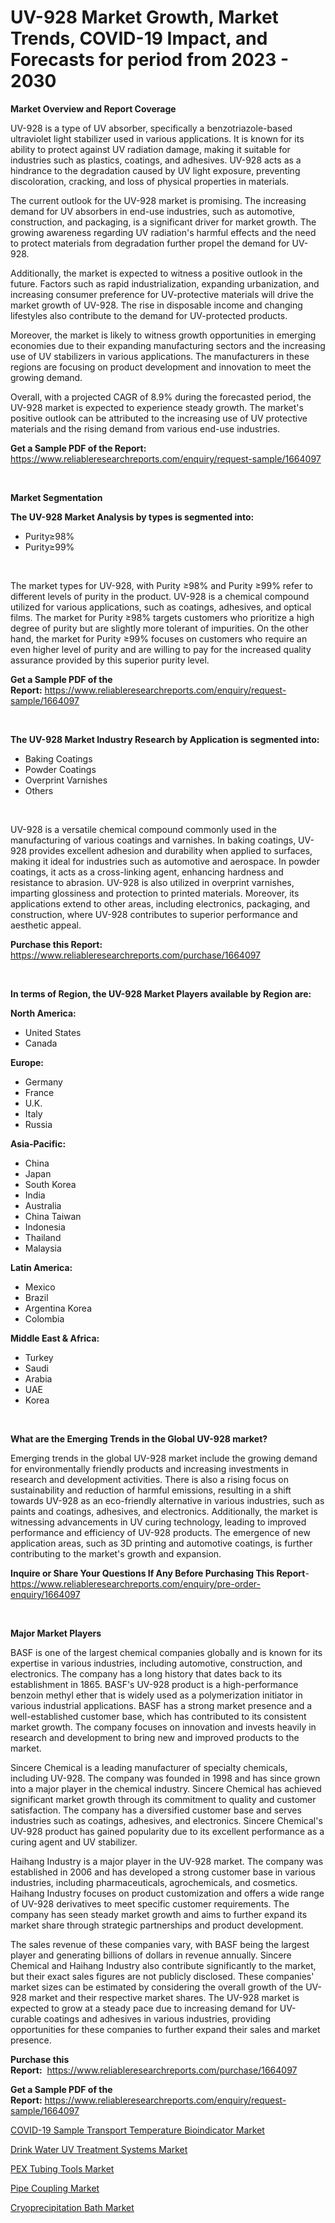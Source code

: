 <p><h1>UV-928 Market Growth, Market Trends, COVID-19 Impact, and Forecasts for period from 2023 - 2030</h1></p><p><strong>Market Overview and Report Coverage</strong></p>
<p><p>UV-928 is a type of UV absorber, specifically a benzotriazole-based ultraviolet light stabilizer used in various applications. It is known for its ability to protect against UV radiation damage, making it suitable for industries such as plastics, coatings, and adhesives. UV-928 acts as a hindrance to the degradation caused by UV light exposure, preventing discoloration, cracking, and loss of physical properties in materials.</p><p>The current outlook for the UV-928 market is promising. The increasing demand for UV absorbers in end-use industries, such as automotive, construction, and packaging, is a significant driver for market growth. The growing awareness regarding UV radiation's harmful effects and the need to protect materials from degradation further propel the demand for UV-928.</p><p>Additionally, the market is expected to witness a positive outlook in the future. Factors such as rapid industrialization, expanding urbanization, and increasing consumer preference for UV-protective materials will drive the market growth of UV-928. The rise in disposable income and changing lifestyles also contribute to the demand for UV-protected products.</p><p>Moreover, the market is likely to witness growth opportunities in emerging economies due to their expanding manufacturing sectors and the increasing use of UV stabilizers in various applications. The manufacturers in these regions are focusing on product development and innovation to meet the growing demand.</p><p>Overall, with a projected CAGR of 8.9% during the forecasted period, the UV-928 market is expected to experience steady growth. The market's positive outlook can be attributed to the increasing use of UV protective materials and the rising demand from various end-use industries.</p></p>
<p><strong>Get a Sample PDF of the Report:</strong> <a href="https://www.reliableresearchreports.com/enquiry/request-sample/1664097">https://www.reliableresearchreports.com/enquiry/request-sample/1664097</a></p>
<p>&nbsp;</p>
<p><strong>Market Segmentation</strong></p>
<p><strong>The UV-928 Market Analysis by types is segmented into:</strong></p>
<p><ul><li>Purity≥98%</li><li>Purity≥99%</li></ul></p>
<p>&nbsp;</p>
<p><p>The market types for UV-928, with Purity ≥98% and Purity ≥99% refer to different levels of purity in the product. UV-928 is a chemical compound utilized for various applications, such as coatings, adhesives, and optical films. The market for Purity ≥98% targets customers who prioritize a high degree of purity but are slightly more tolerant of impurities. On the other hand, the market for Purity ≥99% focuses on customers who require an even higher level of purity and are willing to pay for the increased quality assurance provided by this superior purity level.</p></p>
<p><strong>Get a Sample PDF of the Report:</strong>&nbsp;<a href="https://www.reliableresearchreports.com/enquiry/request-sample/1664097">https://www.reliableresearchreports.com/enquiry/request-sample/1664097</a></p>
<p>&nbsp;</p>
<p><strong>The UV-928 Market Industry Research by Application is segmented into:</strong></p>
<p><ul><li>Baking Coatings</li><li>Powder Coatings</li><li>Overprint Varnishes</li><li>Others</li></ul></p>
<p>&nbsp;</p>
<p><p>UV-928 is a versatile chemical compound commonly used in the manufacturing of various coatings and varnishes. In baking coatings, UV-928 provides excellent adhesion and durability when applied to surfaces, making it ideal for industries such as automotive and aerospace. In powder coatings, it acts as a cross-linking agent, enhancing hardness and resistance to abrasion. UV-928 is also utilized in overprint varnishes, imparting glossiness and protection to printed materials. Moreover, its applications extend to other areas, including electronics, packaging, and construction, where UV-928 contributes to superior performance and aesthetic appeal.</p></p>
<p><strong>Purchase this Report:</strong>&nbsp; <a href="https://www.reliableresearchreports.com/purchase/1664097">https://www.reliableresearchreports.com/purchase/1664097</a></p>
<p>&nbsp;</p>
<p><strong>In terms of Region, the UV-928 Market Players available by Region are:</strong></p>
<p>
    <p> <strong> North America: </strong>
        <ul>
            <li>United States</li>
            <li>Canada</li>
        </ul>
        </p> 
    <p> <strong> Europe: </strong>
        <ul>
            <li>Germany</li>
            <li>France</li>
            <li>U.K.</li>
            <li>Italy</li>
            <li>Russia</li>
        </ul>
        </p> 
    <p> <strong> Asia-Pacific: </strong>
        <ul>
            <li>China</li>
            <li>Japan</li>
            <li>South Korea</li>
            <li>India</li>
            <li>Australia</li>
            <li>China Taiwan</li>
            <li>Indonesia</li>
            <li>Thailand</li>
            <li>Malaysia</li>
        </ul>
        </p> 
    <p> <strong> Latin America: </strong>
        <ul>
            <li>Mexico</li>
            <li>Brazil</li>
            <li>Argentina Korea</li>
            <li>Colombia</li>
        </ul>
        </p> 
    <p> <strong> Middle East & Africa: </strong>
        <ul>
            <li>Turkey</li>
            <li>Saudi</li>
            <li>Arabia</li>
            <li>UAE</li>
            <li>Korea</li>
        </ul>
    </p>
    </p>
<p>&nbsp;</p>
<p><strong>What are the Emerging Trends in the Global UV-928 market?</strong></p>
<p><p>Emerging trends in the global UV-928 market include the growing demand for environmentally friendly products and increasing investments in research and development activities. There is also a rising focus on sustainability and reduction of harmful emissions, resulting in a shift towards UV-928 as an eco-friendly alternative in various industries, such as paints and coatings, adhesives, and electronics. Additionally, the market is witnessing advancements in UV curing technology, leading to improved performance and efficiency of UV-928 products. The emergence of new application areas, such as 3D printing and automotive coatings, is further contributing to the market's growth and expansion.</p></p>
<p><strong>Inquire or Share Your Questions If Any Before Purchasing This Report</strong>- <a href="https://www.reliableresearchreports.com/enquiry/pre-order-enquiry/1664097">https://www.reliableresearchreports.com/enquiry/pre-order-enquiry/1664097</a></p>
<p>&nbsp;</p>
<p><strong>Major Market Players</strong></p>
<p><p>BASF is one of the largest chemical companies globally and is known for its expertise in various industries, including automotive, construction, and electronics. The company has a long history that dates back to its establishment in 1865. BASF's UV-928 product is a high-performance benzoin methyl ether that is widely used as a polymerization initiator in various industrial applications. BASF has a strong market presence and a well-established customer base, which has contributed to its consistent market growth. The company focuses on innovation and invests heavily in research and development to bring new and improved products to the market. </p><p>Sincere Chemical is a leading manufacturer of specialty chemicals, including UV-928. The company was founded in 1998 and has since grown into a major player in the chemical industry. Sincere Chemical has achieved significant market growth through its commitment to quality and customer satisfaction. The company has a diversified customer base and serves industries such as coatings, adhesives, and electronics. Sincere Chemical's UV-928 product has gained popularity due to its excellent performance as a curing agent and UV stabilizer.</p><p>Haihang Industry is a major player in the UV-928 market. The company was established in 2006 and has developed a strong customer base in various industries, including pharmaceuticals, agrochemicals, and cosmetics. Haihang Industry focuses on product customization and offers a wide range of UV-928 derivatives to meet specific customer requirements. The company has seen steady market growth and aims to further expand its market share through strategic partnerships and product development.</p><p>The sales revenue of these companies vary, with BASF being the largest player and generating billions of dollars in revenue annually. Sincere Chemical and Haihang Industry also contribute significantly to the market, but their exact sales figures are not publicly disclosed. These companies' market sizes can be estimated by considering the overall growth of the UV-928 market and their respective market shares. The UV-928 market is expected to grow at a steady pace due to increasing demand for UV-curable coatings and adhesives in various industries, providing opportunities for these companies to further expand their sales and market presence.</p></p>
<p><strong>Purchase this Report:</strong>&nbsp;&nbsp;<a href="https://www.reliableresearchreports.com/purchase/1664097">https://www.reliableresearchreports.com/purchase/1664097</a></p>
<p></p>
<p><strong>Get a Sample PDF of the Report:</strong>&nbsp;<a href="https://www.reliableresearchreports.com/enquiry/request-sample/1664097">https://www.reliableresearchreports.com/enquiry/request-sample/1664097</a></p>
<p><p><a href="https://www.linkedin.com/pulse/covid-19-sample-transport-temperature-bioindicator-market/">COVID-19 Sample Transport Temperature Bioindicator Market</a></p><p><a href="https://github.com/ruslanpoljakovrd177/Market-Research-Report-List-1/blob/main/drink-water-uv-treatment-systems-market.md">Drink Water UV Treatment Systems Market</a></p><p><a href="https://medium.com/@rossiezieme2023/pex-tubing-tools-market-size-growth-forecast-2023-2030-db011f644051">PEX Tubing Tools Market</a></p><p><a href="https://medium.com/@royallittel2023/pipe-coupling-market-size-growth-forecast-2023-2030-331bd9400784">Pipe Coupling Market</a></p><p><a href="https://github.com/grishafomin4852/Market-Research-Report-List-1/blob/main/cryoprecipitation-bath-market.md">Cryoprecipitation Bath Market</a></p></p>